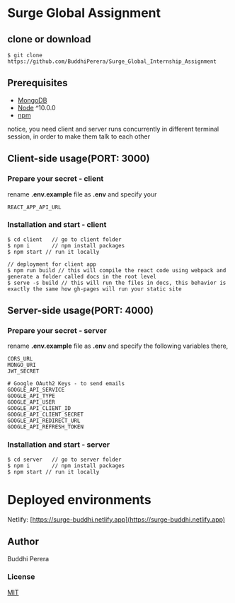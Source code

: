 # Surge Global Assignment

## clone or download
```terminal
$ git clone https://github.com/BuddhiPerera/Surge_Global_Internship_Assignment
```

## Prerequisites
- [MongoDB](https://gist.github.com/nrollr/9f523ae17ecdbb50311980503409aeb3)
- [Node](https://nodejs.org/en/download/) ^10.0.0
- [npm](https://nodejs.org/en/download/package-manager/)

notice, you need client and server runs concurrently in different terminal session, in order to make them talk to each other

## Client-side usage(PORT: 3000)
### Prepare your secret - client

rename **.env.example** file as **.env** and specify your 
```terminal
REACT_APP_API_URL
```
### Installation and start - client
```terminal
$ cd client   // go to client folder
$ npm i       // npm install packages
$ npm start // run it locally

// deployment for client app
$ npm run build // this will compile the react code using webpack and generate a folder called docs in the root level
$ serve -s build // this will run the files in docs, this behavior is exactly the same how gh-pages will run your static site
```

## Server-side usage(PORT: 4000)

### Prepare your secret - server

rename **.env.example** file as **.env** and specify the following variables there,

```terminal
CORS_URL
MONGO_URI
JWT_SECRET

# Google OAuth2 Keys - to send emails
GOOGLE_API_SERVICE
GOOGLE_API_TYPE
GOOGLE_API_USER
GOOGLE_API_CLIENT_ID
GOOGLE_API_CLIENT_SECRET
GOOGLE_API_REDIRECT_URL
GOOGLE_API_REFRESH_TOKEN
```

### Installation and start - server

```terminal
$ cd server   // go to server folder
$ npm i       // npm install packages
$ npm start // run it locally
```

# Deployed environments

Netlify: [https://surge-buddhi.netlify.app](https://surge-buddhi.netlify.app)


## Author


Buddhi Perera

### License
[MIT](https://github.com/amazingandyyy/mern/blob/master/LICENSE)

